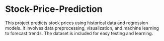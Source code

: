 # Stock-Price-Prediction
This project predicts stock prices using historical data and regression models. It involves data preprocessing, visualization, and machine learning to forecast trends. The dataset is included for easy testing and learning.
